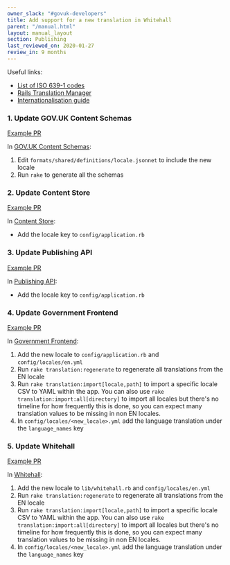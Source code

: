 ```yaml
---
owner_slack: "#govuk-developers"
title: Add support for a new translation in Whitehall
parent: "/manual.html"
layout: manual_layout
section: Publishing
last_reviewed_on: 2020-01-27
review_in: 9 months
---
```


Useful links: 
  - [List of ISO 639-1 codes](https://en.wikipedia.org/wiki/List_of_ISO_639-1_codes)
  - [Rails Translation Manager](https://github.com/alphagov/rails_translation_manager)
  - [Internationalisation guide](https://github.com/alphagov/whitehall/blob/master/docs/internationalisation_guide.md)

### 1. Update GOV.UK Content Schemas

[Example PR](https://github.com/alphagov/govuk-content-schemas/pull/906)


In [GOV.UK Content Schemas](https://github.com/alphagov/govuk-content-schemas):

1. Edit `formats/shared/definitions/locale.jsonnet` to include the new locale
2. Run `rake` to generate all the schemas

### 2. Update Content Store

[Example PR](https://github.com/alphagov/content-store/pull/580)

In [Content Store](https://github.com/alphagov/content-store):

* Add the locale key to `config/application.rb`

### 3. Update Publishing API

[Example PR](https://github.com/alphagov/publishing-api/pull/1524)

In [Publishing API](https://github.com/alphagov/publishing-api):

* Add the locale key to `config/application.rb`

### 4. Update Government Frontend

[Example PR](https://github.com/alphagov/government-frontend/pull/1382)

In [Government Frontend](https://github.com/alphagov/government-frontend):

1. Add the new locale to `config/application.rb` and `config/locales/en.yml`
2. Run `rake translation:regenerate` to regenerate all translations from the EN locale
3. Run `rake translation:import[locale,path]` to import a specific locale CSV to YAML within the app. You can also use `rake translation:import:all[directory]` to import all locales but there's no timeline for how frequently this is done, so you can expect many translation values to be missing in non EN locales.
4. In `config/locales/<new_locale>.yml` add the language translation under the `language_names` key

### 5. Update Whitehall

[Example PR](https://github.com/alphagov/whitehall/pull/4861)

In [Whitehall](https://github.com/alphagov/whitehall):

1. Add the new locale to `lib/whitehall.rb` and `config/locales/en.yml`
2. Run `rake translation:regenerate` to regenerate all translations from the EN locale
3. Run `rake translation:import[locale,path]` to import a specific locale CSV to YAML within the app. You can also use `rake translation:import:all[directory]` to import all locales but there's no timeline for how frequently this is done, so you can expect many translation values to be missing in non EN locales.
4. In `config/locales/<new_locale>.yml` add the language translation under the `language_names` key
